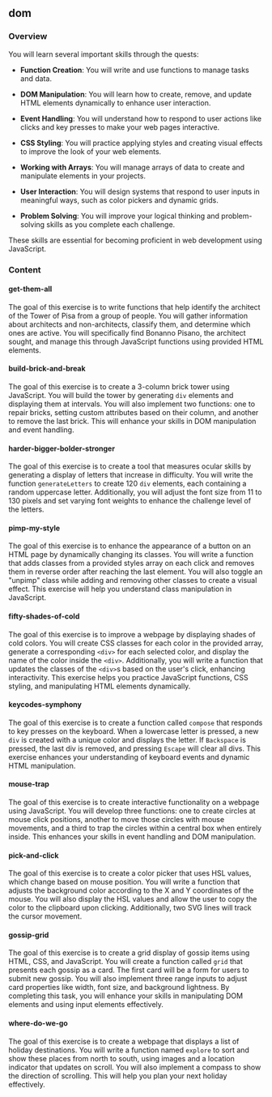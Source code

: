 ## dom

### Overview

You will learn several important skills through the quests:

- **Function Creation**: You will write and use functions to manage tasks and
  data.
- **DOM Manipulation**: You will learn how to create, remove, and update HTML
  elements dynamically to enhance user interaction.

- **Event Handling**: You will understand how to respond to user actions like
  clicks and key presses to make your web pages interactive.

- **CSS Styling**: You will practice applying styles and creating visual effects
  to improve the look of your web elements.

- **Working with Arrays**: You will manage arrays of data to create and
  manipulate elements in your projects.

- **User Interaction**: You will design systems that respond to user inputs in
  meaningful ways, such as color pickers and dynamic grids.

- **Problem Solving**: You will improve your logical thinking and
  problem-solving skills as you complete each challenge.

These skills are essential for becoming proficient in web development using
JavaScript.

### Content

#### get-them-all

The goal of this exercise is to write functions that help identify the architect
of the Tower of Pisa from a group of people. You will gather information about
architects and non-architects, classify them, and determine which ones are
active. You will specifically find Bonanno Pisano, the architect sought, and
manage this through JavaScript functions using provided HTML elements.

#### build-brick-and-break

The goal of this exercise is to create a 3-column brick tower using JavaScript.
You will build the tower by generating `div` elements and displaying them at
intervals. You will also implement two functions: one to repair bricks, setting
custom attributes based on their column, and another to remove the last brick.
This will enhance your skills in DOM manipulation and event handling.

#### harder-bigger-bolder-stronger

The goal of this exercise is to create a tool that measures ocular skills by
generating a display of letters that increase in difficulty. You will write the
function `generateLetters` to create 120 `div` elements, each containing a
random uppercase letter. Additionally, you will adjust the font size from 11 to
130 pixels and set varying font weights to enhance the challenge level of the
letters.

#### pimp-my-style

The goal of this exercise is to enhance the appearance of a button on an HTML
page by dynamically changing its classes. You will write a function that adds
classes from a provided styles array on each click and removes them in reverse
order after reaching the last element. You will also toggle an "unpimp" class
while adding and removing other classes to create a visual effect. This exercise
will help you understand class manipulation in JavaScript.

#### fifty-shades-of-cold

The goal of this exercise is to improve a webpage by displaying shades of cold
colors. You will create CSS classes for each color in the provided array,
generate a corresponding `<div>` for each selected color, and display the name
of the color inside the `<div>`. Additionally, you will write a function that
updates the classes of the `<div>`s based on the user's click, enhancing
interactivity. This exercise helps you practice JavaScript functions, CSS
styling, and manipulating HTML elements dynamically.

#### keycodes-symphony

The goal of this exercise is to create a function called `compose` that responds
to key presses on the keyboard. When a lowercase letter is pressed, a new `div`
is created with a unique color and displays the letter. If `Backspace` is
pressed, the last div is removed, and pressing `Escape` will clear all divs.
This exercise enhances your understanding of keyboard events and dynamic HTML
manipulation.

#### mouse-trap

The goal of this exercise is to create interactive functionality on a webpage
using JavaScript. You will develop three functions: one to create circles at
mouse click positions, another to move those circles with mouse movements, and a
third to trap the circles within a central box when entirely inside. This
enhances your skills in event handling and DOM manipulation.

#### pick-and-click

The goal of this exercise is to create a color picker that uses HSL values,
which change based on mouse position. You will write a function that adjusts the
background color according to the X and Y coordinates of the mouse. You will
also display the HSL values and allow the user to copy the color to the
clipboard upon clicking. Additionally, two SVG lines will track the cursor
movement.

#### gossip-grid

The goal of this exercise is to create a grid display of gossip items using
HTML, CSS, and JavaScript. You will create a function called `grid` that
presents each gossip as a card. The first card will be a form for users to
submit new gossip. You will also implement three range inputs to adjust card
properties like width, font size, and background lightness. By completing this
task, you will enhance your skills in manipulating DOM elements and using input
elements effectively.

#### where-do-we-go

The goal of this exercise is to create a webpage that displays a list of holiday
destinations. You will write a function named `explore` to sort and show these
places from north to south, using images and a location indicator that updates
on scroll. You will also implement a compass to show the direction of scrolling.
This will help you plan your next holiday effectively.
